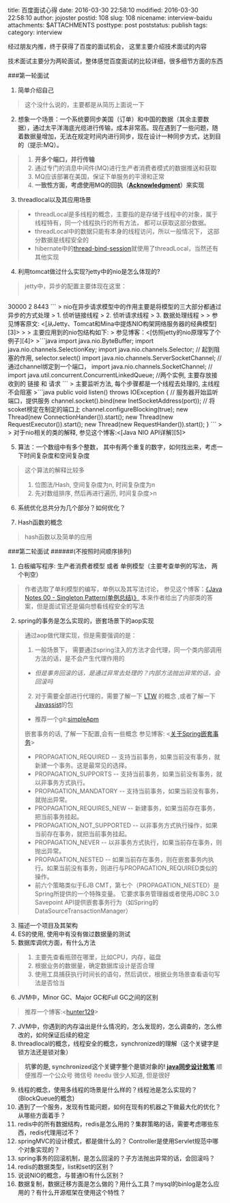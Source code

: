 title: 百度面试心得
date: 2016-03-30 22:58:10
modified: 2016-03-30 22:58:10
author: jojoster
postid: 108
slug: 108
nicename: interview-baidu
attachments: $ATTACHMENTS
posttype: post
poststatus: publish
tags:
category: interview


经过朋友内推，终于获得了百度的面试机会， 这里主要介绍技术面试的内容

技术面试主要分为两轮面试，整体感觉百度面试的比较详细，很多细节方面的东西

###第一轮面试

1. 简单介绍自己
> 这个没什么说的，主要都是从简历上面说一下

2. 想象一个场景：一个系统要同步美国（订单）和中国的数据（其余主要数据），通过太平洋海底光缆进行传输，成本非常高。现在遇到了一些问题，随着数据量增加，无法在规定时间内进行同步，现在设计一种同步方式，达到目的（提示:MQ）。
> 1. **开多个端口，并行传输**
> 2. 通过专门的消息中间件(MQ)进行生产者消费者模式的数据推送和获取
> 3. MQ应该部署在美国，保证下单服务的平滑和正常
> 4. **一致性方面，考虑使用MQ的回执（[Acknowledgment][1]）来实现**

3. threadlocal以及其应用场景
> - threadLocal是多线程的概念，主要指的是存储于线程中的对象，属于线程特有，同一个线程执行的所有方法， 都可以获取这部分数据。
> - threadLocal中的数据只能有本身的线程访问，所以一般情况下， 这部分数据是线程安全的
> - hibernate中的[thread-bind-session][2]就使用了threadLocal，当然还有其他实现

4. 利用tomcat做过什么实现?jetty中的nio是怎么体现的?
> jetty中，异步的配置主要体现在这里：
> ```xml
 <Call name="addConnector">
      <Arg>
          <New class="org.mortbay.jetty.nio.SelectChannelConnector">
            <Set name="port"><SystemProperty name="jetty.port" default="8080"/></Set>
            <Set name="maxIdleTime">30000</Set>
            <Set name="Acceptors">2</Set>
            <Set name="confidentialPort">8443</Set>
          </New>
      </Arg>
    </Call>
```
> nio在异步请求模型中的作用主要是将模型的三大部分都通过异步的方式处理
> 1. 侦听链接线程
> 2. 侦听请求线程
> 3. 数据处理线程
>
> 参见博客原文: <[从Jetty、Tomcat和Mina中提炼NIO构架网络服务器的经典模型][3]>
>
> 主要应用到的nio包结构如下:
> 参见博客：<[仿照jetty的nio原理写了个例子][4]>
>```java
import java.nio.ByteBuffer;
import java.nio.channels.SelectionKey;
import java.nio.channels.Selector; // 起到阻塞的作用, selector.select()
import java.nio.channels.ServerSocketChannel; // 通过channel绑定到一个端口，
import java.nio.channels.SocketChannel; //
import java.util.concurrent.ConcurrentLinkedQueue; //两个实例, 主要存放接收到的 链接 和 请求
```
> 主要监听方法, 每个步骤都是一个线程去处理的, 主线程不会阻塞
>```java
public void listen() throws IOException { // 服务器开始监听端口，提供服务
        channel.socket().bind(new InetSocketAddress(port)); // 将scoket榜定在制定的端口上
        channel.configureBlocking(true);
        new Thread(new ConnectionHander()).start();
        new Thread(new RequestExecutor()).start();
        new Thread(new RequestHander()).start();
}
```
>
> 对于nio相关的类的解释, 参见这个博客:<[Java NIO API详解][5]>

5. 算法：一个数组中有多个整数， 其中有两个重复的数字，如何找出来，考虑一下时间复杂度和空间复杂度
> 这个算法的解释比较多
> 1. 位图法/Hash, 空间复杂度为n, 时间复杂度为n
> 2. 先对数组排序, 然后再进行遍历, 时间复杂度>n

6. 系统优化总共分为几个部分？如何优化？
>

7. Hash函数的概念
> hash函数以及简单的应用


###第二轮面试
######(不按照时间顺序排列)
1. 白板编写程序: 生产者消费者模型 或者 单例模型（主要考查单例的写法， 两个判空）
> 作者选取了单利模型的编写，单例以及其写法讨论， 参见这个博客：[《Java Notes 00 - Singleton Pattern(单例总结)》][6]
> 本来作者给出了内部类的答案，但是面试官还是偏向想看线程安全的写法

2. spring的事务是怎么实现的，嵌套场景下的aop实现
> 通过aop做代理实现，但是需要强调的是：
> 1. 一般场景下， 需要通过spring注入的方法才会代理，同一个类内部调用方法的话，是不会产生代理作用的
>   -  *但是事务回滚的话，是通过异常去处理的？内部方法抛出异常的话，会回滚吗*
> 2. 对于需要全部进行代理的，需要了解一下 [LTW][7] 的概念 ,或者了解一下[Javassist][8]的包
>   - 推荐一个git:[simpleApm][9]
>
> 嵌套事务的话, 了解一下配置,会有一些概念 参见博客: <[关于Spring嵌套事务][10]>
> - PROPAGATION_REQUIRED -- 支持当前事务，如果当前没有事务，就新建一个事务。这是最常见的选择。
> - PROPAGATION_SUPPORTS -- 支持当前事务，如果当前没有事务，就以非事务方式执行。
> - PROPAGATION_MANDATORY -- 支持当前事务，如果当前没有事务，就抛出异常。
> - PROPAGATION_REQUIRES_NEW -- 新建事务，如果当前存在事务，把当前事务挂起。
> - PROPAGATION_NOT_SUPPORTED -- 以非事务方式执行操作，如果当前存在事务，就把当前事务挂起。
> - PROPAGATION_NEVER -- 以非事务方式执行，如果当前存在事务，则抛出异常。
> - PROPAGATION_NESTED -- 如果当前存在事务，则在嵌套事务内执行。如果当前没有事务，则进行与PROPAGATION_REQUIRED类似的操作。
> - 前六个策略类似于EJB CMT，第七个（PROPAGATION_NESTED）是Spring所提供的一个特殊变量。
它要求事务管理器或者使用JDBC 3.0 Savepoint API提供嵌套事务行为（如Spring的DataSourceTransactionManager）

3. 描述一个项目及其架构
4. ES的使用, 使用中有没有做过数据量的测试
5. 数据库调优方面，有什么方法
> 1. 主要先查看瓶颈在哪里，比如CPU，内存，磁盘
> 2. 根据业务的数据量，确定数据库设计是否合理
> 3. 使用工具捕获执行时间长的语句，然后调优，根据业务场景查看语句写法是否恰当

6. JVM中，Minor GC、Major GC和Full GC之间的区别
> 推荐一个博客:<[hunter129][11]>

7. JVM中，你遇到的内存溢出是什么情况的，怎么发现的，怎么调查的，怎么修改的，如何保证后续的稳定
8. threadlocal的概念，线程安全的概念，synchronized的理解（这个关键字是锁方法还是锁对象）
> **坑爹的是, synchronized这个关键字整个是锁对象的!  [java同步设计败笔][12]**
> 顺便推荐一个公众号 微信号 iteedu 很少人知道, 但是很好

9. 线程的概念，使用多线程的场景是什么样的？线程池是怎么实现的？(BlockQueue的概念)
10. 遇到了一个服务，发现有性能问题，如何在现有的机器之下做最大化的优化？从哪些方面着手？
11. redis中的所有数据结构，redis是怎么用的？集群策略的话，需要考虑哪些东西，redis代理用过不？
12. springMVC的设计模式，都是做什么的？ Controller是使用Servlet规范中哪个对象实现的？
13. spring事务的回滚机制，是怎么回滚的？子方法抛出异常的话，会回滚吗？
11. redis的数据类型，list和set的区别？
12. 说说NIO的概念，与普通IO有什么区别？
13. 数据复制，数据迁移方面是怎么做的？用什么工具？mysql的binlog是怎么应用的？有什么开源框架在使用这个特性？



[1]: https://www.ibm.com/support/knowledgecenter/SSFKSJ_8.0.0/com.ibm.mq.msc.doc/xms_cmesack.htm        "IBM的解释"
[2]:  http://grepcode.com/file/repo1.maven.org/maven2/org.hibernate/hibernate/3.2.7.ga/org/hibernate/context/ThreadLocalSessionContext.java?av=h#ThreadLocalSessionContext  "grepcode源码"
[3]: http://blog.csdn.net/cutesource/article/details/6192016 "博客: 走向架构师之路"
[4]: http://daizuan.iteye.com/blog/1112909 "博客: 记录每一次收获"
[5]: http://www.blogjava.net/19851985lili/articles/93524.html "博客: 永恒的瞬间"
[6]: http://hukai.me/java-notes-singleton-pattern/ "博客: 胡凯"
[7]: http://www.eclipse.org/aspectj/doc/next/devguide/ltw.html "aspectj的 load-time weaving"
[8]: http://jboss-javassist.github.io/javassist/ "java的动态编程"
[9]: https://github.com/dingjs/simpleApm/
[10]: http://zhongl.iteye.com/blog/293161 "唯有思考没停"
[11]: http://www.blogjava.net/hunter129/
[12]: http://mp.weixin.qq.com/s?__biz=MzIzNTEwNDM5Mg==&mid=401120022&idx=1&sn=76566b3eb443668f0a51f2a3144aff86&scene=1&srcid=033168usDJS51iJoxCjHVBlH#wechat_redirect